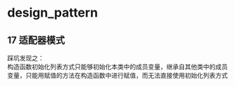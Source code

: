 # design_pattern

## 17 适配器模式  

踩坑发现之：  
构造函数初始化列表方式只能够初始化本类中的成员变量，继承自其他类中的成员变量，只能用赋值的方法在构造函数中进行赋值，而无法直接使用初始化列表方式
